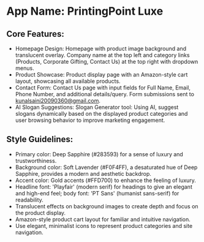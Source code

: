 # **App Name**: PrintingPoint Luxe

## Core Features:

- Homepage Design: Homepage with product image background and translucent overlay. Company name at the top left and category links (Products, Corporate Gifting, Contact Us) at the top right with dropdown menus.
- Product Showcase: Product display page with an Amazon-style cart layout, showcasing all available products.
- Contact Form: Contact Us page with input fields for Full Name, Email, Phone Number, and additional details/query. Form submissions sent to kunalsaini20090360@gmail.com.
- AI Slogan Suggestions: Slogan Generator tool: Using AI, suggest slogans dynamically based on the displayed product categories and user browsing behavior to improve marketing engagement. 

## Style Guidelines:

- Primary color: Deep Sapphire (#283593) for a sense of luxury and trustworthiness.
- Background color: Soft Lavender (#F0F4FF), a desaturated hue of Deep Sapphire, provides a modern and aesthetic backdrop.
- Accent color: Gold accents (#FFD700) to enhance the feeling of luxury.
- Headline font: 'Playfair' (modern serif) for headings to give an elegant and high-end feel; body font: 'PT Sans' (humanist sans-serif) for readability.
- Translucent effects on background images to create depth and focus on the product display.
- Amazon-style product cart layout for familiar and intuitive navigation.
- Use elegant, minimalist icons to represent product categories and site navigation.